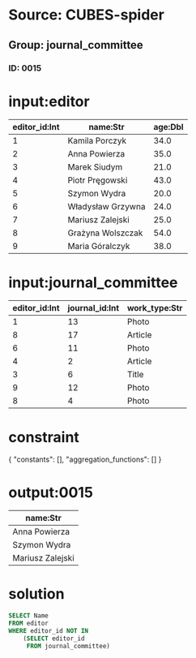 # Source: CUBES-spider
## Group: journal_committee
### ID: 0015

# input:editor

| editor_id:Int | name:Str | age:Dbl |
|---|---|---|
| 1 | Kamila Porczyk | 34.0 |
| 2 | Anna Powierza | 35.0 |
| 3 | Marek Siudym | 21.0 |
| 4 | Piotr Pręgowski | 43.0 |
| 5 | Szymon Wydra | 20.0 |
| 6 | Władysław Grzywna | 24.0 |
| 7 | Mariusz Zalejski | 25.0 |
| 8 | Grażyna Wolszczak | 54.0 |
| 9 | Maria Góralczyk | 38.0 |

# input:journal_committee

| editor_id:Int | journal_id:Int | work_type:Str |
|---|---|---|
| 1 | 13 | Photo |
| 8 | 17 | Article |
| 6 | 11 | Photo |
| 4 | 2 | Article |
| 3 | 6 | Title |
| 9 | 12 | Photo |
| 8 | 4 | Photo |

# constraint

{
  "constants": [],
  "aggregation_functions": []
}

# output:0015

| name:Str |
|---|
| Anna Powierza |
| Szymon Wydra |
| Mariusz Zalejski |

# solution

```sql
SELECT Name
FROM editor
WHERE editor_id NOT IN
    (SELECT editor_id
     FROM journal_committee)
```
